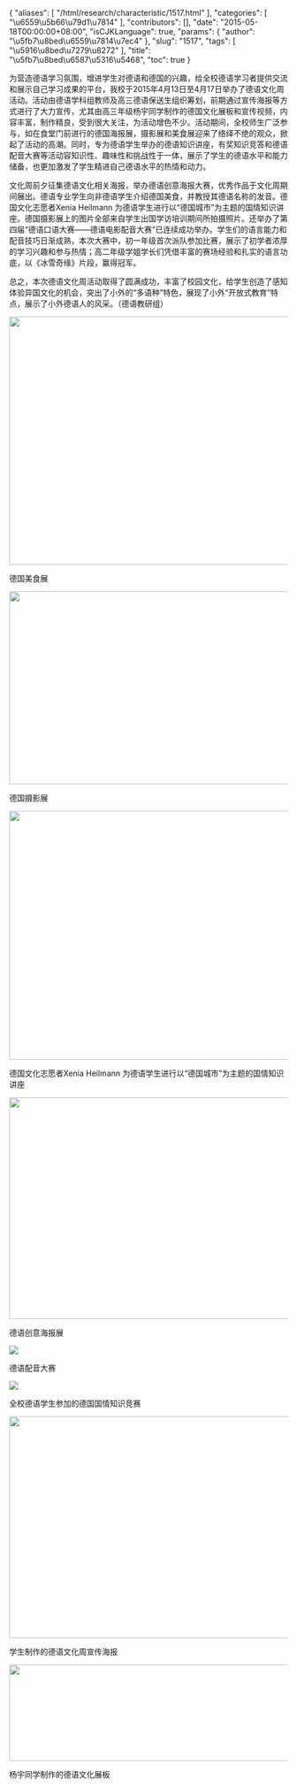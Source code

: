 {
    "aliases": [
        "/html/research/characteristic/1517.html"
    ],
    "categories": [
        "\u6559\u5b66\u79d1\u7814"
    ],
    "contributors": [],
    "date": "2015-05-18T00:00:00+08:00",
    "isCJKLanguage": true,
    "params": {
        "author": "\u5fb7\u8bed\u6559\u7814\u7ec4"
    },
    "slug": "1517",
    "tags": [
        "\u5916\u8bed\u7279\u8272"
    ],
    "title": "\u5fb7\u8bed\u6587\u5316\u5468",
    "toc": true
}

为营造德语学习氛围，增进学生对德语和德国的兴趣，给全校德语学习者提供交流和展示自己学习成果的平台，我校于2015年4月13日至4月17日举办了德语文化周活动。活动由德语学科组教师及高三德语保送生组织筹划，前期通过宣传海报等方式进行了大力宣传，尤其由高三年级杨宇同学制作的德国文化展板和宣传视频，内容丰富，制作精良，受到很大关注，为活动增色不少。活动期间，全校师生广泛参与，如在食堂门前进行的德国海报展，摄影展和美食展迎来了络绎不绝的观众，掀起了活动的高潮。同时，专为德语学生举办的德语知识讲座，有奖知识竞答和德语配音大赛等活动容知识性、趣味性和挑战性于一体，展示了学生的德语水平和能力储备，也更加激发了学生精进自己德语水平的热情和动力。









文化周前夕征集德语文化相关海报，举办德语创意海报大赛，优秀作品于文化周期间展出。德语专业学生向非德语学生介绍德国美食，并教授其德语名称的发音。德国文化志愿者Xenia Heilmann 为德语学生进行以“德国城市”为主题的国情知识讲座。德国摄影展上的图片全部来自学生出国学访培训期间所拍摄照片。还举办了第四届“德语口语大赛——德语电影配音大赛”已连续成功举办。学生们的语言能力和配音技巧日渐成熟，本次大赛中，初一年级首次派队参加比赛，展示了初学者浓厚的学习兴趣和参与热情；高二年级学姐学长们凭借丰富的赛场经验和扎实的语言功底，以《冰雪奇缘》片段，赢得冠军。




总之，本次德语文化周活动取得了圆满成功，丰富了校园文化，给学生创造了感知体验异国文化的机会，突出了小外的“多语种”特色，展现了小外“开放式教育”特点，展示了小外德语人的风采。（德语教研组）




  







<img
    src="http://www.tfls.cn/images/150518/6-15051P94944c8.jpg"
    style="display:block;margin-left:auto;margin-right:auto;"
    decoding="async"
    fetchpriority="auto"
    loading="lazy"
    height="449"
    width="600"
/>  






德国美食展




  







<img
    src="http://www.tfls.cn/images/150518/6-15051P94944N4.jpg"
    style="display:block;margin-left:auto;margin-right:auto;"
    decoding="async"
    fetchpriority="auto"
    loading="lazy"
    height="349"
    width="600"
/>  






德国摄影展




  







<img
    src="http://www.tfls.cn/images/150518/6-15051P94944609.jpg"
    style="display:block;margin-left:auto;margin-right:auto;"
    decoding="async"
    fetchpriority="auto"
    loading="lazy"
    height="450"
    width="600"
/>  






德国文化志愿者Xenia Heilmann 为德语学生进行以“德国城市”为主题的国情知识讲座




  







<img
    src="http://www.tfls.cn/images/150518/6-15051P94944932.jpg"
    style="display:block;margin-left:auto;margin-right:auto;"
    decoding="async"
    fetchpriority="auto"
    loading="lazy"
    height="401"
    width="600"
/>




德语创意海报展




  






<img
    src="http://www.tfls.cn/images/150518/6-15051P94944551.jpg"
    style="display:block;margin-left:auto;margin-right:auto;"
    decoding="async"
    fetchpriority="auto"
    loading="lazy"
/>




德语配音大赛  






  







<img
    src="http://www.tfls.cn/images/150518/6-15051P94944602.jpg"
    style="display:block;margin-left:auto;margin-right:auto;"
    decoding="async"
    fetchpriority="auto"
    loading="lazy"
/>  






全校德语学生参加的德国国情知识竞赛




  






<img
    src="http://www.tfls.cn/images/150518/6-15051P94944450.jpg"
    style="display:block;margin-left:auto;margin-right:auto;"
    decoding="async"
    fetchpriority="auto"
    loading="lazy"
    height="401"
    width="600"
/>




学生制作的德语文化周宣传海报




  






<img
    src="https://cdn.tfls.online/mirror/full/f7a8abcd139c6fdf1b8cb579f748f7919ca41565.jpg"
    style="display:block;margin-left:auto;margin-right:auto;"
    decoding="async"
    fetchpriority="auto"
    loading="lazy"
    height="174"
    width="600"
/>  






杨宇同学制作的德语文化展板




 


